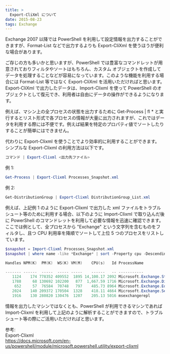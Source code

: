 ```yaml
---
title: >
  Export-CliXml について
date: 2015-08-23
tags: Exchange
---
```

Exchange 2007 以降では PowerShell を利用して設定情報を出力することができますが、Format-List などで出力するよりも Export-CliXml を使うほうが便利な場合があります。


ご存じの方も多いかと思いますが、PowerShell では豊富なコマンドレットが用意されておりフィルタやソートはもちろん、カスタム オブジェクトを作成してデータを処理することなどが容易になっています。このような機能を利用する場合には Format-List 等ではなく Export-CliXml を活用いただければと思います。Export-CliXml で出力したデータは、Import-Clixml を使って PowerShell のオブジェクトとして復元でき、利用者は自由にデータの操作ができるようになります。

例えば、マシン上の全プロセスの状態を出力するために Get-Process | fl * と実行するとリスト形式で各プロセスの情報が大量に出力されますが、これではデータを利用する際には不便です。例えば結果を特定のプロパティ値でソートしたりすることが簡単にはできません。

代わりに Export-Clixml を使うことでより効率的に利用することができます。
シンプルな Export-Clixml の利用方法は以下です。


```PowerShell
コマンド | Export-Clixml <出力先ファイル>
```


例 1:
```PowerShell
Get-Process | Export-Clixml Processes_Snapshot.xml
```

例 2:
```PowerShell
Get-DistributionGroup | Export-Clixml DistributionGroup_List.xml
```

例えば、上記例 1 のように Export-Clixml で出力した xml ファイルをトラブルシュート等のために利用する場合、以下のように Import-Clixml で取り込んだ後に PowerShell のコマンドレットを利用して必要な情報を迅速に確認できます。
ここでは例として、全プロセスから "Exchange" という文字列を含むものをフィルタし、且つ CPU 利用率を降順でソートして上位 5 つのプロセスをリストしています。


```PowerShell
$snapshot = Import-Clixml Processes_Snapshot.xml
$snapshot | where name -like *Exchange* | sort -Property cpu -Descending | select -First 5 | ft -AutoSize

Handles NPM(K)  PM(K)  WS(K) VM(M)    CPU(s)   Id ProcessName

------- ------  -----  ----- -----    ------   -- -----------
   1124    174 778352 409552  1895 14,100.17 2092 Microsoft.Exchange.Store.Worker
   1788     68 130692 102200   877  1,667.59 1716 Microsoft.Exchange.Diagnostics.Service
    652     57  76584  70748   797    485.73 8964 Microsoft.Exchange.EdgeSyncSvc
   2024    140 209372 170504  1328    418.11 4664 Microsoft.Exchange.ServiceHost
   1916    130 280820 130476  1207    205.13 5016 msexchangerepl
```


情報を出力したマシンではなくとも、PowerShell が利用できるマシンであれば Import-Clixml を利用して上記のように解析することができますので、トラブルシュート等の際にご活用いただければと思います。

参考:  
Export-Clixml  
https://docs.microsoft.com/en-us/powershell/module/microsoft.powershell.utility/export-clixml